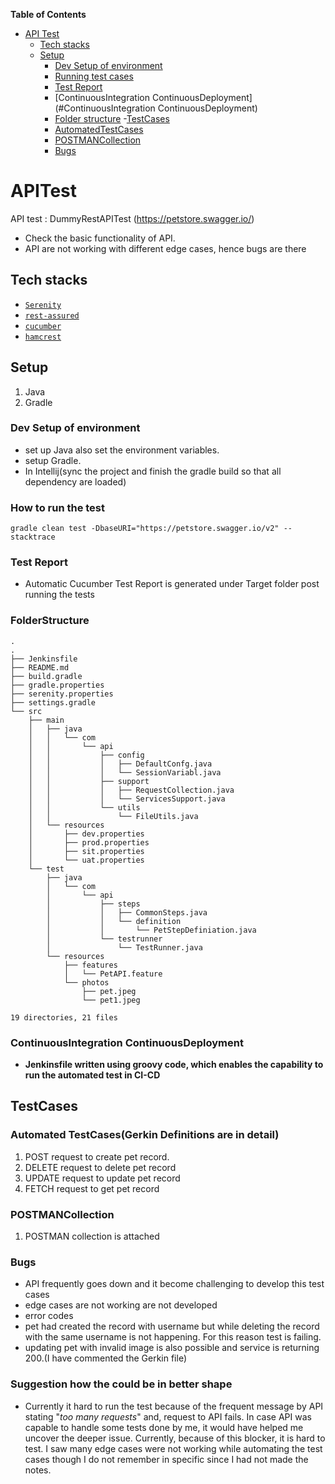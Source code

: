 <!-- START doctoc generated TOC please keep comment here to allow auto update -->
<!-- DON'T EDIT THIS SECTION, INSTEAD RE-RUN doctoc TO UPDATE -->
**Table of Contents**

- [API Test](#APITest)
    - [Tech stacks](#tech-stacks)
    - [Setup](#setup)
        - [Dev Setup of environment](#setup)
        - [Running test cases](#RunningTestSpecs)
        - [Test Report](#TestReport)
        - [ContinuousIntegration ContinuousDeployment](#ContinuousIntegration ContinuousDeployment)
        - [Folder structure](#FolderStructure)
      -[TestCases](#TestCases)
        - [AutomatedTestCases](#AutomatedTestCases)
        - [POSTMANCollection](#POSTMANCollection)
        - [Bugs](#Bugs)
<!-- END doctoc generated TOC please keep comment here to allow auto update -->

# APITest

API test : DummyRestAPITest (https://petstore.swagger.io/)
- Check the basic functionality of API.
- API are not working with different edge cases, hence bugs are there

## Tech stacks

- [`Serenity`](http://www.thucydides.info/#/)
- [`rest-assured`](https://rest-assured.io/)
- [`cucumber`](https://cucumber.io/)
- [`hamcrest`](http://hamcrest.org/JavaHamcrest/)

## Setup 

1. Java
2. Gradle

### Dev Setup of environment

* set up Java also set the environment variables.
* setup Gradle.
* In Intellij(sync the project and finish the gradle build so that all dependency are loaded)

### How to run the test

```
gradle clean test -DbaseURI="https://petstore.swagger.io/v2" --stacktrace
```
### Test Report

- Automatic Cucumber Test Report is generated under Target folder post running the tests

### FolderStructure

````
.
.
├── Jenkinsfile
├── README.md
├── build.gradle
├── gradle.properties
├── serenity.properties
├── settings.gradle
└── src
    ├── main
    │   ├── java
    │   │   └── com
    │   │       └── api
    │   │           ├── config
    │   │           │   ├── DefaultConfg.java
    │   │           │   └── SessionVariabl.java
    │   │           ├── support
    │   │           │   ├── RequestCollection.java
    │   │           │   └── ServicesSupport.java
    │   │           └── utils
    │   │               └── FileUtils.java
    │   └── resources
    │       ├── dev.properties
    │       ├── prod.properties
    │       ├── sit.properties
    │       └── uat.properties
    └── test
        ├── java
        │   └── com
        │       └── api
        │           ├── steps
        │           │   ├── CommonSteps.java
        │           │   └── definition
        │           │       └── PetStepDefiniation.java
        │           └── testrunner
        │               └── TestRunner.java
        └── resources
            ├── features
            │   └── PetAPI.feature
            └── photos
                ├── pet.jpeg
                └── pet1.jpeg

19 directories, 21 files

````

###  ContinuousIntegration ContinuousDeployment

- **Jenkinsfile written using groovy code, which enables the capability to run the automated test in CI-CD**


## TestCases

### Automated TestCases(Gerkin Definitions are in detail)
1. POST request to create pet record.
2. DELETE request to delete pet record
3. UPDATE request to update pet record
4. FETCH request to get pet record

### POSTMANCollection
1. POSTMAN collection is attached

### Bugs
- API frequently goes down and it become challenging to develop this test cases
- edge cases are not working are not developed
- error codes
- pet had created the record with username but while deleting the record with the same username is not happening. For this reason test is failing.
- updating pet with invalid image is also possible and service is returning 200.(I have commented the Gerkin file)


### Suggestion how the could be in better shape
- Currently it hard to run the test because of the frequent message by API stating "*too many requests*" and, request to API fails. In case API was capable to handle some tests done by me, it would have helped me uncover the deeper issue.  Currently, because of this blocker, it is hard to test. I saw many edge cases were not working while automating the test cases though I do not remember in specific since I had not made the notes.
